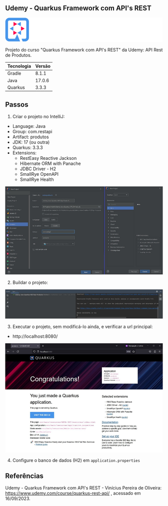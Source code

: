## Udemy - Quarkus Framework com API's REST
![Quarkus-Logo](/imgs/Img-0-QuarkusLogo.png)

Projeto do curso "Quarkus Framework com API's REST" da Udemy: API Rest de Produtos.

| Tecnologia | Versão |
|------------|--------|
| Gradle     | 8.1.1  |
| Java       | 17.0.6 |
| Quarkus    | 3.3.3  |


## Passos
1. Criar o projeto no IntelliJ:
- Language: Java
- Group: com.restapi
- Artifact: produtos
- JDK: 17 (ou outra)
- Quarkus: 3.3.3
- Extensions:
    * RestEasy Reactive Jackson
    * Hibernate ORM with Panache
    * JDBC Driver - H2
    * SmallRye OpenAPI
    * SmallRye Health

![Starter-Project](/imgs/Img-1-Starter.jpg)

2. Buildar o projeto:

![Build-Project](/imgs/Img-2-Build.jpg)

3. Executar o projeto, sem modificá-lo ainda, e verificar a url principal:
- http://localhost:8080/

![Run-Project](/imgs/Img-3-Run.jpg)

4. Configure o banco de dados (H2) em `application.properties`


## Referências
Udemy - Quarkus Framework com API's REST - Vinícius Pereira de Oliveira:
https://www.udemy.com/course/quarkus-rest-api/ , acessado em 16/09/2023.